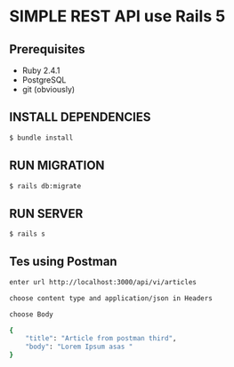 # SIMPLE REST API use Rails 5

## Prerequisites
- Ruby 2.4.1
- PostgreSQL
- git (obviously)

## INSTALL DEPENDENCIES
```bash
$ bundle install
```

## RUN MIGRATION
```bash
$ rails db:migrate
```

## RUN SERVER
```bash
$ rails s
```
## Tes using Postman
```bash
enter url http://localhost:3000/api/vi/articles
```
```bash
choose content type and application/json in Headers
```
```bash
choose Body
```
```bash
{
	"title": "Article from postman third",
	"body": "Lorem Ipsum asas "
}
```
